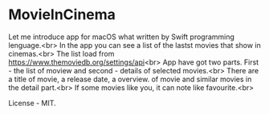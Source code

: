 # MovieInCinema

Let me introduce app for macOS what written by Swift programming lenguage.<br\>
In the app you can see a list of the lastst movies that show in cinemas.<br\>
The list load from https://www.themoviedb.org/settings/api<br\>
App have got two parts. First - the list of moview and second - details of selected movies.<br\>
There are a title of movie, a release date, a overview. of movie and similar movies in the detail part.<br\>
If some movies like you, it can note like favourite.<br\>



License - MIT.
